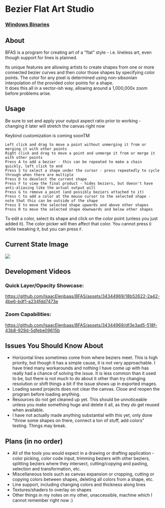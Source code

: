 # Bezier Flat Art Studio
### [Windows Binaries](https://github.com/IsaacElenbaas/BFAS/releases)
## About
BFAS is a program for creating art of a "flat" style - i.e. lineless art, even though support for lines is planned.

Its unique features are allowing artists to create shapes from one or more connected bezier curves and then color those shapes by specifying color points. The color for any pixel is determined using non-sibsonian interpolation of the provided color points for a shape.  
It does this all in a vector-ish way, allowing around a 1,000,000x zoom before problems arise.
## Usage
Be sure to set and apply your output aspect ratio prior to working - changing it later will stretch the canvas right now

Keybind customization is coming soonTM
```
Left click and drag to move a point without unmerging it from or merging it with other points
Right click and drag to move a point and unmerge it from or merge it with other points
Press A to add a bezier - this can be repeated to make a chain quickly, left click to end
Press S to select a shape under the cursor - press repeatedly to cycle through when there are multiple
Press D to deselect the current shape
Press F to view the final product - hides beziers, but doesn't have anti-aliasing like the actual output will
Press G to remove a point (and possibly beziers attached to it)
Press C to add a color at the mouse cursor to the selected shape - note that this can be outside of the shape
Press E to move the selected shape upwards and above other shapes
Press R to move the selected shape downwards and below other shapes
```
To edit a color, select its shape and click on the color point (unless you just added it). The color picker will then affect that color. You cannot press `D` while tweaking it, but you can press `F`.
## Current State Image
<img src="https://media.discordapp.net/attachments/378322175226150912/1144835182927548499/scrot_2023-08-25-12346_1335x1043.png"></img>
## Development Videos
### Quick Layer/Opacity Showcase:  


https://github.com/IsaacElenbaas/BFAS/assets/34344969/18b52622-2a42-4be6-bdf1-a234fdd7473e



### Zoom Capabilities:  


https://github.com/IsaacElenbaas/BFAS/assets/34344969/df3e3ad5-518f-43b8-929d-5dfebe09615b


## Issues You Should Know About
* Horizontal lines sometimes come from where beziers meet. This is high priority, but though it has a simple cause, it is not very approachable. I have tried many workarounds and nothing I have come up with has really had a chance of solving the issue. It is less common than it used to be, but there is not much to do about it other than try changing resolution or shift things a bit if the issue shows up in exported images.
* Loading saved projects does not clear the canvas. Close and reopen the program before loading anything.
* Resources do not get cleaned up yet. This should be unnoticeable unless you make something huge and delete it all, as they *do* get reused when available.
* I have not actually made anything substantial with this yet, only done "throw some shapes on there, connect a ton of stuff, add colors" testing. Things may break.
## Plans (in no order)
* All of the tools you would expect in a drawing or drafting application - color picking, color code input, trimming beziers with other beziers, splitting beziers where they intersect, cutting/copying and pasting, selection and transformation, etc.
* Miscellaneous tools such as canvas expansion or cropping, cutting or copying colors between shapes, deleting all colors from a shape, etc.
* Line support, including changing colors and thickness along lines
* Textures/shaders to overlay on shapes
* Other things in my notes on my other, unaccessible, machine which I cannot remember right now :)
